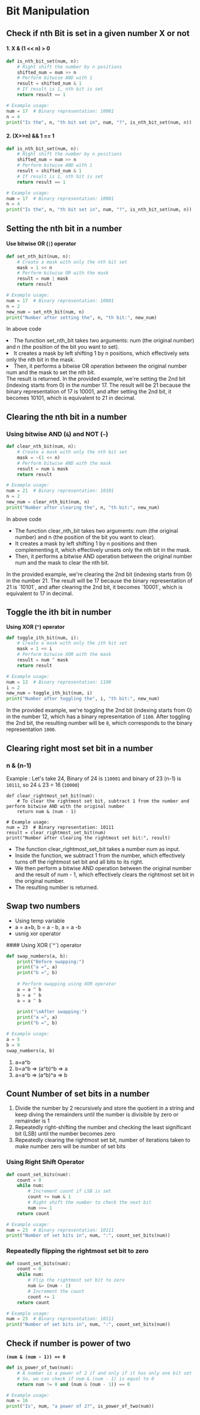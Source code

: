 # Bit Manipulation
## Check if nth Bit is set in a given number X or not
#### 1. X & (1 << n) > 0
```python
def is_nth_bit_set(num, n):
    # Right shift the number by n positions
    shifted_num = num >> n
    # Perform bitwise AND with 1
    result = shifted_num & 1
    # If result is 1, nth bit is set
    return result == 1

# Example usage:
num = 17  # Binary representation: 10001
n = 4
print("Is the", n, "th bit set in", num, "?", is_nth_bit_set(num, n))
```

#### 2. (X>>n) && 1 == 1
```python
def is_nth_bit_set(num, n):
    # Right shift the number by n positions
    shifted_num = num >> n
    # Perform bitwise AND with 1
    result = shifted_num & 1
    # If result is 1, nth bit is set
    return result == 1

# Example usage:
num = 17  # Binary representation: 10001
n = 4
print("Is the", n, "th bit set in", num, "?", is_nth_bit_set(num, n))
```

## Setting the nth bit in a number
#### Use bitwise OR (`|`) operator

```python
def set_nth_bit(num, n):
    # Create a mask with only the nth bit set
    mask = 1 << n
    # Perform bitwise OR with the mask
    result = num | mask
    return result

# Example usage:
num = 17  # Binary representation: 10001
n = 2
new_num = set_nth_bit(num, n)
print("Number after setting the", n, "th bit:", new_num)
```
In above code
<li>The function set_nth_bit takes two arguments: num (the original number) and n (the position of the bit you want to set).</li>
<li>It creates a mask by left shifting 1 by n positions, which effectively sets only the nth bit in the mask.</li>
<li>Then, it performs a bitwise OR operation between the original number num and the mask to set the nth bit.</li>
The result is returned.
In the provided example, we're setting the 2nd bit (indexing starts from 0) in the number 17. The result will be 21 because the binary representation of 17 is 10001, and after setting the 2nd bit, it becomes 10101, which is equivalent to 21 in decimal.

## Clearing the nth bit in a number
### Using bitwise AND (`&`) and NOT (`~`)

```python
def clear_nth_bit(num, n):
    # Create a mask with only the nth bit set
    mask = ~(1 << n)
    # Perform bitwise AND with the mask
    result = num & mask
    return result

# Example usage:
num = 21  # Binary representation: 10101
n = 2
new_num = clear_nth_bit(num, n)
print("Number after clearing the", n, "th bit:", new_num)
```

In above code 
<ul>
<li>The function clear_nth_bit takes two arguments: num (the original number) and n (the position of the bit you want to clear).</li>
<li>It creates a mask by left shifting 1 by n positions and then complementing it, which effectively unsets only the nth bit in the mask.</li>
<li>Then, it performs a bitwise AND operation between the original number num and the mask to clear the nth bit.</li>

</ul>
In the provided example, we're clearing the 2nd bit (indexing starts from 0) in the number 21. The result will be 17 because the binary representation of 21 is `10101`, and after clearing the 2nd bit, it becomes `10001`, which is equivalent to 17 in decimal.

## Toggle the ith bit in number
**Using XOR (`^`) operator**
```python
def toggle_ith_bit(num, i):
    # Create a mask with only the ith bit set
    mask = 1 << i
    # Perform bitwise XOR with the mask
    result = num ^ mask
    return result

# Example usage:
num = 12  # Binary representation: 1100
i = 2
new_num = toggle_ith_bit(num, i)
print("Number after toggling the", i, "th bit:", new_num)

```
In the provided example, we're toggling the 2nd bit (indexing starts from 0) in the number 12, which has a binary representation of `1100`. After toggling the 2nd bit, the resulting number will be `8`, which corresponds to the binary representation `1000`.


## Clearing right most set bit in a number
### n & (n-1)
Example : Let's take 24, Binary of 24 is `110001` and binary of 23 (n-1) is `10111`, so 24 `&` 23 = 16 (`10000`)
```
def clear_rightmost_set_bit(num):
    # To clear the rightmost set bit, subtract 1 from the number and perform bitwise AND with the original number
    return num & (num - 1)

# Example usage:
num = 23  # Binary representation: 10111
result = clear_rightmost_set_bit(num)
print("Number after clearing the rightmost set bit:", result)
```

<ul>
<li>The function clear_rightmost_set_bit takes a number num as input.</li>
<li>Inside the function, we subtract 1 from the number, which effectively turns off the rightmost set bit and all bits to its right.</li>
<li>We then perform a bitwise AND operation between the original number and the result of num - 1, which effectively clears the rightmost set bit in the original number.</li>
<li>The resulting number is returned.</li>
</ul>

## Swap two numbers
<ul>
    <li>Using temp variable</li>
    <li>a = a+b, b = a - b, a = a -b</li>
    <li>usnig xor operator</li>
</ul>
#### Using XOR (`^`) operator

```python
def swap_numbers(a, b):
    print("Before swapping:")
    print("a =", a)
    print("b =", b)
    
    # Perform swapping using XOR operator
    a = a ^ b
    b = a ^ b
    a = a ^ b
    
    print("\nAfter swapping:")
    print("a =", a)
    print("b =", b)

# Example usage:
a = 5
b = 9
swap_numbers(a, b)
```

<ol>
<li>a=a^b</li>
<li>b=a^b => (a^b)^b => a</li>
<li>a=a^b => (a^b)^a => b</li>
</ol>

## Count Number of set bits in a number
<ol>
    <li>Divide the number by 2 recursively and store the quotient in a string and keep diving the remainders until the number is divisible by zero or remainder is 1</li>
    <li>Repeatedly right-shifting the number and checking the least significant bit (LSB) until the number becomes zero</li>
    <li>Repeatedly clearing the rightmost set bit, number of iterations taken to make number zero will be number of set bits</li>
</ol>

### Using Right Shift Operator
```python
def count_set_bits(num):
    count = 0
    while num:
        # Increment count if LSB is set
        count += num & 1
        # Right shift the number to check the next bit
        num >>= 1
    return count

# Example usage:
num = 23  # Binary representation: 10111
print("Number of set bits in", num, ":", count_set_bits(num))

```

### Repeatedly flipping the rightmost set bit to zero
```python
def count_set_bits(num):
    count = 0
    while num:
        # Flip the rightmost set bit to zero
        num &= (num - 1)
        # Increment the count
        count += 1
    return count

# Example usage:
num = 23  # Binary representation: 10111
print("Number of set bits in", num, ":", count_set_bits(num))

```

## Check if number is power of two
**`(num & (num - 1)) == 0`**

```python
def is_power_of_two(num):
    # A number is a power of 2 if and only if it has only one bit set
    # So, we can check if num & (num - 1) is equal to 0
    return num != 0 and (num & (num - 1)) == 0

# Example usage:
num = 16
print("Is", num, "a power of 2?", is_power_of_two(num))

```


